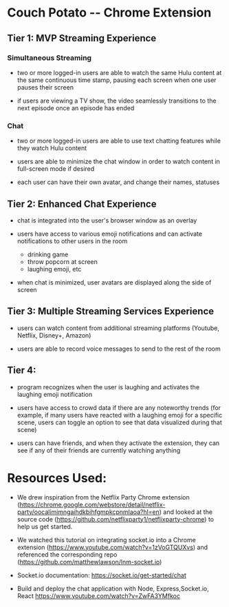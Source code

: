 # Couch Potato -- Chrome Extension

## Tier 1: MVP Streaming Experience

### Simultaneous Streaming
- two or more logged-in users are able to watch the same Hulu content at the same continuous time stamp, pausing each screen when one user pauses their screen

- if users are viewing a TV show, the video seamlessly transitions to the next episode once an episode has ended

### Chat
- two or more logged-in users are able to use text chatting features while they watch Hulu content

- users are able to minimize the chat window in order to watch content in full-screen mode if desired

- each user can have their own avatar, and change their names, statuses


## Tier 2: Enhanced Chat Experience
- chat is integrated into the user's browser window as an overlay

- users have access to various emoji notifications and can activate notifications to other users in the room
  - drinking game
  - throw popcorn at screen
  - laughing emoji, etc

- when chat is minimized, user avatars are displayed along the side of screen


## Tier 3: Multiple Streaming Services Experience
- users can watch content from additional streaming platforms (Youtube, Netflix, Disney+, Amazon)

- users are able to record voice messages to send to the rest of the room


## Tier 4:
- program recognizes when the user is laughing and activates the laughing emoji notification

- users have access to crowd data if there are any noteworthy trends (for example, if many users have reacted with a laughing emoji for a specific scene, users can toggle an option to see that data visualized during that scene)

- users can have friends, and when they activate the extension, they can see if any of their friends are currently watching anything


# Resources Used:
- We drew inspiration from the Netflix Party Chrome extension (https://chrome.google.com/webstore/detail/netflix-party/oocalimimngaihdkbihfgmpkcpnmlaoa?hl=en) and looked at the source code (https://github.com/netflixparty1/netflixparty-chrome) to help us get started.

- We watched this tutorial on integrating socket.io into a Chrome extension (https://www.youtube.com/watch?v=1zVoGTQUXvs) and referenced the corresponding repo (https://github.com/matthewlawson/lnm-socket.io)

- Socket.io documentation: https://socket.io/get-started/chat

- Build and deploy the chat application with Node, Express,Socket.io, React  https://www.youtube.com/watch?v=ZwFA3YMfkoc
